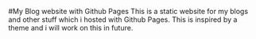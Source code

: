 #My Blog website with Github Pages
This is a static website for my blogs and other stuff which i hosted with Github Pages. This is inspired by a theme and i will work on this in future.
